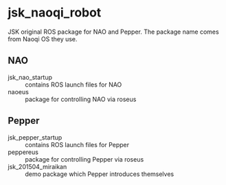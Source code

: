 jsk_naoqi_robot
===============

JSK original ROS package for NAO and Pepper.
The package name comes from Naoqi OS they use.

NAO
---
<dl>
 <dt>jsk_nao_startup</dt> 
 <dd>contains ROS launch files for NAO</dd>

 <dt>naoeus</dt>
 <dd>package for controlling NAO via roseus</dd>
</dl>

Pepper
------

<dl>
 <dt>jsk_pepper_startup</dt>
 <dd>contains ROS launch files for Pepper</dd>

 <dt>peppereus</dt>
 <dd>package for controlling Pepper via roseus</dd>

 <dt>jsk_201504_miraikan</dt>
 <dd>demo package which Pepper introduces themselves</dd>
</dl>

